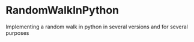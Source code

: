 # RandomWalkInPython
Implementing a random walk in python in several versions and for several purposes
